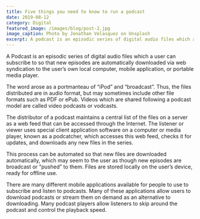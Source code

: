 ```yaml
---
title: Five things you need to know to run a podcast
date: 2019-08-12
category: Digital
featured_image: /images/blog/post-2.jpg
image_caption: Photo by Jonathan Velasquez on Unsplash
excerpt: A podcast is an episodic series of digital audio files which a user can subscribe to so that new episodes are automatically downloaded via web syndication to the user’s own local computer, mobile application, or portable media player.
---
```


A Podcast is an episodic series of digital audio files which a user can subscribe to so that new episodes are automatically downloaded via web syndication to the user’s own local computer, mobile application, or portable media player.

The word arose as a portmanteau of “iPod” and “broadcast”. Thus, the files distributed are in audio format, but may sometimes include other file formats such as PDF or ePub. Videos which are shared following a podcast model are called video podcasts or vodcasts.

The distributor of a podcast maintains a central list of the files on a server as a web feed that can be accessed through the Internet. The listener or viewer uses special client application software on a computer or media player, known as a podcatcher, which accesses this web feed, checks it for updates, and downloads any new files in the series.

This process can be automated so that new files are downloaded automatically, which may seem to the user as though new episodes are broadcast or “pushed” to them. Files are stored locally on the user’s device, ready for offline use.

There are many different mobile applications available for people to use to subscribe and listen to podcasts. Many of these applications allow users to download podcasts or stream them on demand as an alternative to downloading. Many podcast players allow listeners to skip around the podcast and control the playback speed.
